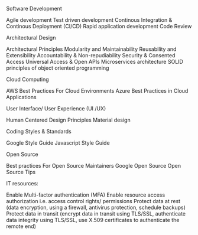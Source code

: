Software Development

Agile development
Test driven development
Continous Integration & Continous Deployment (CI/CD)
Rapid application development
Code Review


Architectural Design

Architectural Principles
Modularity and Maintainability
Reusability and Extensibility
Accountability & Non-repudiability
Security & Consented Access
Universal Access & Open APIs
Microservices architecture
SOLID principles of object oriented programming


Cloud Computing

AWS Best Practices For Cloud Environments
Azure Best Practices in Cloud Applications


User Interface/ User Experience (UI /UX)

Human Centered Design Principles
Material design


Coding Styles & Standards

Google Style Guide
Javascript Style Guide


Open Source

Best practices For Open Source Maintainers
Google Open Source
Open Source Tips


IT resources:

Enable Multi-factor authentication (MFA)
Enable resource access authorization i.e. access control rights/ permissions
Protect data at rest (data encryption, using a firewall, antivirus protection, schedule backups)
Protect data in transit (encrypt data in transit using TLS/SSL, authenticate data integrity using TLS/SSL, use X.509 certificates to authenticate the remote end)
